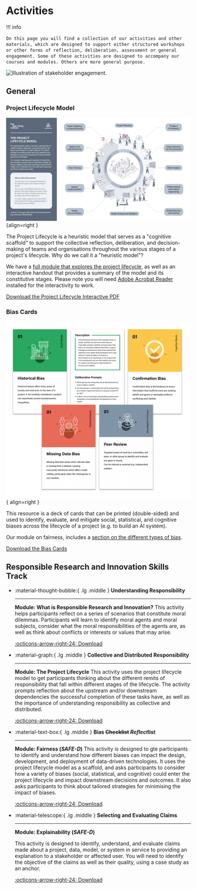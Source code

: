 # Activities

!!! info

    On this page you will find a collection of our activities and other materials, which are designed to support either structured workshops or other forms of reflection, deliberation, assessment or general engagement. Some of these activities are designed to accompany our courses and modules. Others are more general purpose.

![Illustration of stakeholder engagement.](https://raw.githubusercontent.com/alan-turing-institute/turing-commons/main/docs/assets/images/illustrations/stakeholder-engagement.jpg)

## General

### Project Lifecycle Model

![A graphic depicting the interactive project lifecycle model](../assets/images/graphics/lifecycle.png) {align=right }

The Project Lifecycle is a heuristic model that serves as a "cognitive scaffold" to support the collective reflection, deliberation, and decision-making of teams and organisations throughout the various stages of a project's lifecycle. Why do we call it a "heuristic model"?

We have a [full module that explores the project lifecycle](../skills-tracks/rri/rri-101-index.md), as well as an interactive handout that provides a summary of the model and its constitutive stages. Please note you will need [Adobe Acrobat Reader](https://get.adobe.com/reader/) installed for the interactivity to work.

[Download the Project Lifecycle Interactive PDF](https://github.com/alan-turing-institute/turing-commons/blob/resources/resources/activities/lifecycle-interactive.pdf?raw=true)

### Bias Cards

![A graphic depicting the bias cards](../assets/images/graphics/bias-cards.png){ align=right }

This resource is a deck of cards that can be printed (double-sided) and used to identify, evaluate, and mitigate social, statistical, and cognitive biases across the lifecycle of a project (e.g. to build an AI system).

Our module on fairness, includes a [section on the different types of bias](../skills-tracks/rri/rri-203-4.md).

[Download the Bias Cards](https://github.com/alan-turing-institute/turing-commons/blob/resources/resources/activities/bias-and-mitigation-cards.pdf?raw=true)

## Responsible Research and Innovation Skills Track
<div class="grid cards" markdown>

-   :material-thought-bubble:{ .lg .middle } __Understanding Responsibility__

    ---
    **Module: What is Responsible Research and Innovation?**
    This activity helps participants reflect on a series of scenarios that constitute moral dilemmas. Participants will learn to identify moral agents and moral subjects, consider what the moral responsibilities of the agents are, as well as think about conflicts or interests or values that may arise.

    [:octicons-arrow-right-24: Download](https://github.com/alan-turing-institute/turing-commons/blob/resources/resources/activities/rri-100-a1.pdf?raw=true)

-   :material-graph:{ .lg .middle } __Collective and Distributed Responsibility__

    ---
    **Module: The Project Lifecycle**
    This activity uses the project lifecycle model to get participants thinking about the different remits of responsibility that fall within different stages of the lifecycle. The activity prompts reflection about the upstream and/or downstream dependencies the successful completion of these tasks have, as well as the importance of understanding responsibility as collective and distributed.

    [:octicons-arrow-right-24: Download](https://github.com/alan-turing-institute/turing-commons/blob/resources/resources/activities/rri-101-a1.pdf?raw=true)

-   :material-text-box:{ .lg .middle } __Bias ~~Checklist~~ *Reflect*list__

    ---
    **Module: Fairness (*SAFE-D*)**
    This activity is designed to gte participants to identify and understand how different biases can impact the design, development, and deployment of data-driven technologies. It uses the project lifecycle model as a scaffold, and asks participants to consider how a variety of biases (social, statistical, and cognitive) could enter the project lifecycle and impact downstream decisions and outcomes. It also asks participants to think about tailored strategies for minimising the impact of biases.

    [:octicons-arrow-right-24: Download](https://github.com/alan-turing-institute/turing-commons/blob/resources/resources/activities/rri-203-a1.pdf?raw=true)

-  :material-telescope:{ .lg .middle } __Selecting and Evaluating Claims__

    ---
    **Module: Explainability (*SAFE-D*)**
    
    This activity is designed to identify, understand, and evaluate claims made about a project, data, model, or system in service to providing an explanation to a stakeholder or affected user. You will need to identify the objective of the claims as well as their quality, using a case study as an anchor.

    [:octicons-arrow-right-24: Download](https://github.com/alan-turing-institute/turing-commons/blob/resources/resources/activities/rri-204-a1.pdf?raw=true)
